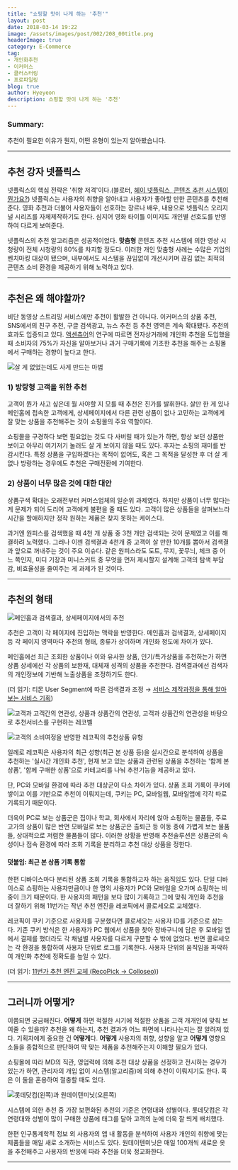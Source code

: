 ```yaml
---
title: "쇼핑할 맛이 나게 하는 '추천'"
layout: post
date: 2018-03-14 19:22
image: /assets/images/post/002/208_00title.png
headerImage: true
category: E-Commerce
tag:
- 개인화추천
- 이커머스
- 클러스터링
- 프로파일링
blog: true
author: Hyeyeon
description: 쇼핑할 맛이 나게 하는 '추천'
---
```


### Summary:

추천이 필요한 이유가 뭔지, 어떤 유형이 있는지 알아봤습니다.

---

## 추천 강자 넷플릭스

넷플릭스의 핵심 전략은 '취향 저격'이다.(블로터, [헤이 넷플릭스, 콘텐츠 추천 시스템이 뭔가요?](http://www.bloter.net/archives/301216)) 넷플릭스는 사용자의 취향을 알아내고 사용자가 좋아할 만한 콘텐츠를 추천해준다. 영화 추천과 더불어 사용자들이 선호하는 장르나 배우, 내용으로 넷플릭스 오리지널 시리즈를 자체제작하기도 한다. 심지어 영화 타이틀 이미지도 개인별 선호도를 반영하여 다르게 보여준다.

넷플릭스의 추천 알고리즘은 성공적이었다. **맞춤형** 콘텐츠 추천 시스템에 의한 영상 시청량이 전체 시청량의 80%를 차지할 정도다. 이러한 개인 맞춤형 사례는 수많은 기업의 벤치마킹 대상이 됐으며, 내부에서도 시스템을 끊임없이 개선시키며 끊김 없는 최적의 콘텐츠 소비 환경을 제공하기 위해 노력하고 있다.

---

## 추천은 왜 해야할까?

비단 동영상 스트리밍 서비스에만 추천이 활발한 건 아니다. 이커머스의 상품 추천, SNS에서의 친구 추천, 구글 검색광고, 뉴스 추천 등 추천 영역은 계속 확대됐다. 추천의 효과도 입증되고 있다. [액센츄어](https://newsroom.accenture.com/news/consumers-welcome-personalized-offerings-but-businesses-are-struggling-to-deliver-finds-accenture-interactive-personalization-research.htm)의 연구에 따르면 전자상거래에 개인화 추천을 도입했을 때 소비자의 75%가 자신을 알아보거나 과거 구매기록에 기초한 추천을 해주는 쇼핑몰에서 구매하는 경향이 높다고 한다.

![살 게 없었는데도 사게 만드는 마법](https://newsroom.accenture.com//content/1101/images/Personalization%20Survey%20Graph%201.jpg)

### 1) 방랑형 고객을 위한 추천

고객이 뭔가 사고 싶은데 뭘 사야할 지 모를 때 추천은 진가를 발휘한다. 살만 한 게 있나 메인홈에 접속한 고객에게, 상세페이지에서 다른 관련 상품이 없나 고민하는 고객에게 잘 맞는 상품을 추천해주는 것이 쇼핑몰의 주요 역할이다.

쇼핑몰을 구경하다 보면 필요없는 것도 다 사버릴 때가 있는가 하면, 항상 보던 상품만 보이고 아무리 여기저기 눌러도 살 게 보이지 않을 때도 있다. 후자는 쇼핑의 재미를 반감시킨다. 특정 상품을 구입하겠다는 목적이 없어도, 혹은 그 목적을 달성한 후 더 살 게 없나 방랑하는 경우에도 추천은 구매전환에 기여한다.

### 2) 상품이 너무 많은 것에 대한 대안

상품구색 확대는 오래전부터 커머스업체의 일순위 과제였다. 하지만 상품이 너무 많다는 게 문제가 되어 도리어 고객에게 불편을 줄 때도 있다. 고객이 많은 상품들을 살펴보느라 시간을 할애하지만 정작 원하는 제품은 찾지 못하는 케이스다.

과거엔 원피스를 검색했을 때 4천 개 상품 중 3천 개만 검색되는 것이 문제였고 이를 해결하려 노력했다. 그러나 이젠 검색결과 4천개 중 고객이 살 만한 10개를 뽑아서 검색결과 앞으로 꺼내주는 것이 주요 이슈다. 같은 원피스라도 도트, 무지, 꽃무늬, 체크 중 어느 쪽인지, 미디 기장과 미니스커트 중 무엇을 먼저 제시할지 설계해 고객의 탐색 부담감, 비효율성을 줄여주는 게 과제가 된 것이다.

---

## 추천의 형태

![메인홈과 검색결과, 상세페이지에서의 추천](/assets/images/post/002/208_01.png)

추천은 고객이 각 페이지에 진입하는 맥락을 반영한다. 메인홈과 검색결과, 상세페이지 등 각 페이지 영역마다 추천의 형태, 종류가 상이하며 개인화 정도에 차이가 있다.

메인홈에선 최근 조회한 상품이나 이와 유사한 상품, 인기/특가상품을 추천하는가 하면 상품 상세에선 각 상품의 보완재, 대체재 성격의 상품을 추천한다. 검색결과에선 검색자의 개인정보에 기반해 노출상품을 조정하기도 한다.

(더 읽기: 티몬 User Segment에 따른 검색결과 조정 → [서비스 제작과정을 통해 알아보는 서비스 기획](https://imyeonn.github.io/blog/%EA%B8%B0%ED%9A%8D/136/))

![고객과 고객간의 연관성, 상품과 상품간의 연관성, 고객과 상품간의 연관성을 바탕으로 추천서비스를 구현하는 레코벨](/assets/images/post/002/208_02.png)

![고객의 소비여정을 반영한 레코픽의 추천상품 유형](/assets/images/post/002/208_03.png)

일례로 레코픽은 사용자의 최근 성향(최근 본 상품 등)을 실시간으로 분석하여 상품을 추천하는 '실시간 개인화 추천', 현재 보고 있는 상품과 관련된 상품을 추천하는 '함께 본 상품', '함께 구매한 상품'으로 카테고리를 나눠 추천기능을 제공하고 있다.

단, PC와 모바일 환경에 따라 추천 대상군이 다소 차이가 있다. 상품 조회 기록이 쿠키에 쌓이고 이를 기반으로 추천이 이뤄지는데, 쿠키는 PC, 모바일웹, 모바일앱에 각각 따로 기록되기 때문이다.

더욱이 PC로 보는 상품군은 집이나 학교, 회사에서 자리에 앉아 쇼핑하는 물품들, 주로 고가의 상품이 많은 반면 모바일로 보는 상품군은 출퇴근 등 이동 중에 가볍게 보는 물품들, 상대적으로 저렴한 물품들이 많다. 이러한 상황을 반영해 추천솔루션은 상품군의 속성이나 접속 환경에 따라 조회 기록을 분리하고 추천 대상 상품을 정한다.

#### 덧붙임: 최근 본 상품 기록 통합

한편 디바이스마다 분리된 상품 조회 기록을 통합하고자 하는 움직임도 있다. 단일 디바이스로 쇼핑하는 사용자만큼이나 한 명의 사용자가 PC와 모바일을 오가며 쇼핑하는 비중이 크기 때문이다. 한 사용자의 패턴을 보다 많이 기록하고 그에 맞춰 개인화 추천을 더 잘하기 위해 11번가는 작년 추천 엔진을 레코픽에서 콜로세오로 교체했다.

레코픽이 쿠키 기준으로 사용자를 구분했다면 콜로세오는 사용자 ID를 기준으로 삼는다. 기존 쿠키 방식은 한 사용자가 PC 웹에서 상품을 찾아 장바구니에 담은 후 모바일 앱에서 결제를 했더라도 각 채널별 사용자를 다르게 구분할 수 밖에 없었다. 반면 콜로세오는 각 환경을 통합하여 사용자 단위로 로그를 기록한다. 사용자 단위의 움직임을 파악하여 개인화 추천에 정확도를 높일 수 있다.

(더 읽기: [11번가 추천 엔진 교체 (RecoPick -> Colloseo)](https://readme.skplanet.com/?p=13507))

---

## 그러니까 어떻게?

이쯤되면 궁금해진다. **어떻게** 하면 적절한 시기에 적절한 상품을 고객 개개인에 맞춰 보여줄 수 있을까? 추천을 왜 하는지, 추천 결과가 어느 화면에 나타나는지는 잘 알려져 있다. 기획자에게 중요한 건 **어떻게**다. **어떻게** 사용자의 취향, 성향을 알고 **어떻게** 영향요소들을 종합적으로 판단하여 딱 맞는 제품을 추천해주는지 이해할 필요가 있다.

쇼핑몰에 따라 MD의 직관, 영업력에 의해 추천 대상 상품을 선정하고 전시하는 경우가 있는가 하면, 관리자의 개입 없이 시스템(알고리즘)에 의해 추천이 이뤄지기도 한다. 혹은 이 둘을 혼용하여 절충할 때도 있다.

![롯데닷컴(왼쪽)과 원데이텐미닛(오른쪽)](/assets/images/post/002/208_04.png)

시스템에 의한 추천 중 가장 보편화된 추천의 기준은 연령대와 성별이다. 롯데닷컴은 각 연령대와 성별이 많이 구매한 상품에 태그를 달아 고객의 눈에 더욱 잘 띄게 배치했다.

한편 인구통계학적 정보 외 사용자의 앱 내 활동을 분석하여 사용자 개인의 취향에 맞는 제품들을 매일 새로 소개하는 서비스도 있다. 원데이텐미닛은 매일 100개씩 새로운 옷을 추천해주고 사용자의 반응에 따라 추천을 더욱 정교화한다.

---
